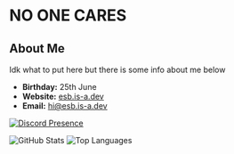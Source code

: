 # NO ONE CARES

## About Me
Idk what to put here but there is some info about me below
- **Birthday:** 25th June
- **Website:** [esb.is-a.dev](https://esb.is-a.dev)
- **Email:** [hi@esb.is-a.dev](mailto:hi@esb.is-a.dev)

[![Discord Presence](https://lanyard.cnrad.dev/api/1167825360151380032)](https://discord.com/users/1167825360151380032)


![GitHub Stats](https://github-readme-stats.vercel.app/api?username=EducatedSuddenBucket&show_icons=true&theme=dark)
![Top Languages](https://github-readme-stats.vercel.app/api/top-langs/?username=EducatedSuddenBucket&layout=compact&theme=dark)

